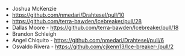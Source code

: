 -  Joshua McKenzie
  -  https://github.com/nmedari/Drahtesel/pull/10
  -  https://github.com/terra-bawden/Icebreaker/pull/28
-  Dallas Moore - https://github.com/terra-bawden/Icebreaker/pull/18
-  Brandon Schleigh
-  Angel Chiquito - https://github.com/nmedari/Drahtesel/pull/6
-  Osvaldo Rivera - https://github.com/cjkenn13/Ice-breaker-/pull/2
